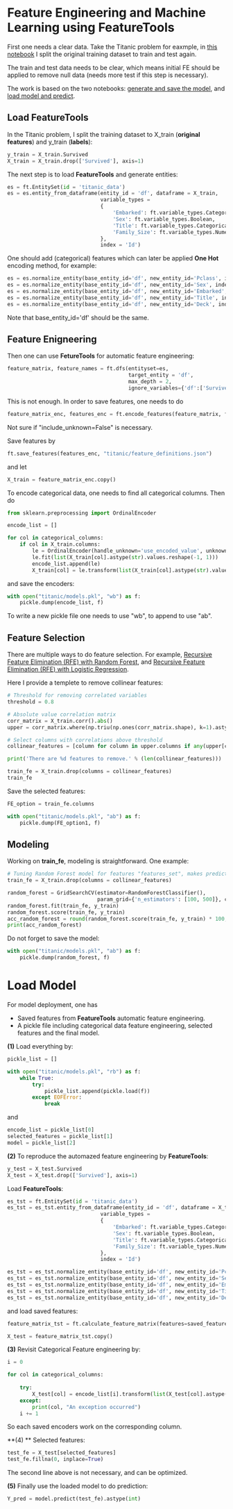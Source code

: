 # Feature Engineering and Machine Learning using FeatureTools



First one needs a clear data. Take the Titanic problem for eaxmple, in [this notebook](https://github.com/dongzhang84/Featuretools/blob/main/Titanic_Featuretools%20automation_1.ipynb) I split the original training dataset to train and test again. 

The train and test data needs to be clear, which means initial FE should be applied to remove null data (needs more test if this step is necessary). 

The work is based on the two notebooks: [generate and save the model](https://nbviewer.jupyter.org/github/dongzhang84/Featuretools/blob/main/Titanic_Featuretools_automation_train.ipynb), and [load model and predict](https://github.com/dongzhang84/Featuretools/blob/main/Titanic_Featuretools_automation_test.ipynb). 

## Load FeatureTools

In the Titanic problem, I split the training dataset to X_train (**original features**) and y_train (**labels**):

```python
y_train = X_train.Survived
X_train = X_train.drop(['Survived'], axis=1)
```

The next step is to load **FeatureTools** and generate entities:

```python
es = ft.EntitySet(id = 'titanic_data')
es = es.entity_from_dataframe(entity_id = 'df', dataframe = X_train, 
                              variable_types = 
                              {
                                  'Embarked': ft.variable_types.Categorical,
                                  'Sex': ft.variable_types.Boolean,
                                  'Title': ft.variable_types.Categorical,
                                  'Family_Size': ft.variable_types.Numeric,
                              },
                              index = 'Id')
```

One should add (categorical) features which can later be applied **One Hot** encoding method, for example:

```python
es = es.normalize_entity(base_entity_id='df', new_entity_id='Pclass', index='Pclass')
es = es.normalize_entity(base_entity_id='df', new_entity_id='Sex', index='Sex')
es = es.normalize_entity(base_entity_id='df', new_entity_id='Embarked', index='Embarked')
es = es.normalize_entity(base_entity_id='df', new_entity_id='Title', index='Title')
es = es.normalize_entity(base_entity_id='df', new_entity_id='Deck', index='Deck')
```

Note that base_entity_id='df' should be the same. 



## Feature Enigneering

Then one can use **FetureTools** for automatic feature engineering: 

```python
feature_matrix, feature_names = ft.dfs(entityset=es, 
                                       target_entity = 'df',
                                       max_depth = 2, 
                                       ignore_variables={'df':['Survived','PassengerId']})
```

This is not enough. In order to save features, one needs to do

```python
feature_matrix_enc, features_enc = ft.encode_features(feature_matrix, feature_names, include_unknown=False)
```

Not sure if "include_unknown=False" is necessary. 

Save features by

```python
ft.save_features(features_enc, "titanic/feature_definitions.json")
```

and let

```python
X_train = feature_matrix_enc.copy()
```



To encode categorical data, one needs to find all categorical columns. Then do

```python
from sklearn.preprocessing import OrdinalEncoder

encode_list = []

for col in categorical_columns:
    if col in X_train.columns:
        le = OrdinalEncoder(handle_unknown='use_encoded_value', unknown_value=-1)
        le.fit(list(X_train[col].astype(str).values.reshape(-1, 1)))
        encode_list.append(le)
        X_train[col] = le.transform(list(X_train[col].astype(str).values.reshape(-1, 1)))
```

and save the encoders:

```python
with open("titanic/models.pkl", "wb") as f:
    pickle.dump(encode_list, f)
```

To write a new pickle file one needs to use "wb", to append to use "ab". 



## Feature Selection

There are multiple ways to do feature selection. For example, [Recursive Feature Elimination (RFE) with Random Forest](https://github.com/dongzhang84/Featuretools/blob/main/Titanic_automation_train_v2.ipynb), and [Recursive Feature Elimination (RFE) with Logistic Regression](https://github.com/dongzhang84/Featuretools/blob/main/Titanic_automation_train_v3.ipynb). 

Here I provide a templete to remove collinear features:

```python
# Threshold for removing correlated variables
threshold = 0.8

# Absolute value correlation matrix
corr_matrix = X_train.corr().abs()
upper = corr_matrix.where(np.triu(np.ones(corr_matrix.shape), k=1).astype(np.bool))

# Select columns with correlations above threshold
collinear_features = [column for column in upper.columns if any(upper[column] > threshold)]

print('There are %d features to remove.' % (len(collinear_features)))
```

```python
train_fe = X_train.drop(columns = collinear_features)
train_fe
```

Save the selected features: 

```python
FE_option = train_fe.columns

with open("titanic/models.pkl", "ab") as f:
    pickle.dump(FE_option1, f)
```

## Modeling

Working on **train_fe**, modeling is straightforward. One example:

```python
# Tuning Random Forest model for features "features_set", makes prediction and save it into file  
train_fe = X_train.drop(columns = collinear_features)

random_forest = GridSearchCV(estimator=RandomForestClassifier(), 
                             param_grid={'n_estimators': [100, 500]}, cv=5).fit(train_fe, y_train)
random_forest.fit(train_fe, y_train)
random_forest.score(train_fe, y_train)
acc_random_forest = round(random_forest.score(train_fe, y_train) * 100, 2)
print(acc_random_forest)
```

Do not forget to save the model:

```python
with open("titanic/models.pkl", "ab") as f:
    pickle.dump(random_forest, f)
```



# Load Model

For model deployment, one has

- Saved features from **FeatureTools** automatic feature engineering.
- A pickle file including categorical data feature engineering, selected features and the final model. 



**(1)** Load everything by:

```python
pickle_list = []

with open("titanic/models.pkl", "rb") as f:
    while True:
        try:
            pickle_list.append(pickle.load(f))
        except EOFError:
            break
```

and

```python
encode_list = pickle_list[0]
selected_features = pickle_list[1]
model = pickle_list[2]
```



**(2)** To reproduce the automazed feature engineering by **FeatureTools**:

```python
y_test = X_test.Survived
X_test = X_test.drop(['Survived'], axis=1)
```

Load **FeatureTools**:

```python
es_tst = ft.EntitySet(id = 'titanic_data')
es_tst = es_tst.entity_from_dataframe(entity_id = 'df', dataframe = X_test, 
                              variable_types = 
                              {
                                  'Embarked': ft.variable_types.Categorical,
                                  'Sex': ft.variable_types.Boolean,
                                  'Title': ft.variable_types.Categorical,
                                  'Family_Size': ft.variable_types.Numeric,
                              },
                              index = 'Id')

es_tst = es_tst.normalize_entity(base_entity_id='df', new_entity_id='Pclass', index='Pclass')
es_tst = es_tst.normalize_entity(base_entity_id='df', new_entity_id='Sex', index='Sex')
es_tst = es_tst.normalize_entity(base_entity_id='df', new_entity_id='Embarked', index='Embarked')
es_tst = es_tst.normalize_entity(base_entity_id='df', new_entity_id='Title', index='Title')
es_tst = es_tst.normalize_entity(base_entity_id='df', new_entity_id='Deck', index='Deck')
```

and load saved features:

```python
feature_matrix_tst = ft.calculate_feature_matrix(features=saved_features, entityset=es_tst)

X_test = feature_matrix_tst.copy()
```



**(3)** Revisit Categorical Feature engineering by:

```python
i = 0

for col in categorical_columns:
    
    try: 
        X_test[col] = encode_list[i].transform(list(X_test[col].astype(str).values.reshape(-1, 1)))
    except:
        print(col, "An exception occurred")
    i += 1
```

So each saved encoders work on the corresponding column. 



**(4) ** Selected features:

```python
test_fe = X_test[selected_features]
test_fe.fillna(0, inplace=True)
```

The second line above is not necessary, and can be optimized. 



**(5)** Finally use the loaded model to do prediction:

```python
Y_pred = model.predict(test_fe).astype(int)
```

